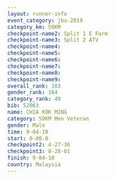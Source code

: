 ```yaml
---
layout: runner-info 
event_category: jbu-2019 
category_km: 50KM 
checkpoint-name2: Split 1 E Farm 
checkpoint-name3: Split 2 ATV 
checkpoint-name4: 
checkpoint-name5: 
checkpoint-name6: 
checkpoint-name7: 
checkpoint-name8: 
checkpoint-name9: 
overall_rank: 183
gender_rank: 164
category_rank: 49
bib: 52063
name: CHIA KOK MING
category: 50KM Men Veteran
gender: Male
time: 9-04-10
start: 0-00.0
checkpoint2: 4-27-36
checkpoint3: 8-28-01
finish: 9-04-10
country: Malaysia
---
```

